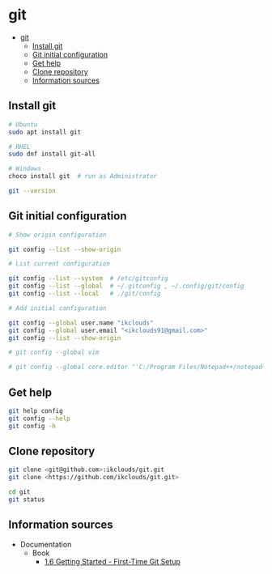 # git

- [git](#git)
  - [Install git](#install-git)
  - [Git initial configuration](#git-initial-configuration)
  - [Get help](#get-help)
  - [Clone repository](#clone-repository)
  - [Information sources](#information-sources)

## Install git

```bash
# Ubuntu
sudo apt install git

# RHEL
sudo dnf install git-all

# Windows
choco install git  # run as Administrator

git --version
```

## Git initial configuration

```bash
# Show origin configuration

git config --list --show-origin

# List current configuration

git config --list --system  # /etc/gitconfig
git config --list --global  # ~/.gitconfig , ~/.config/git/config
git config --list --local   # ./git/config

# Add initial configuration

git config --global user.name "ikclouds"
git config --global user.email "<ikclouds91@gmail.com>"
git config --list --show-origin

# git config --global vim

# git config --global core.editor "'C:/Program Files/Notepad++/notepad++.exe' -multiInst -notabbar -nosession -noPlugin"
```

## Get help

```bash
git help config
git config --help
git config -h
```

## Clone repository

```bash
git clone <git@github.com>:ikclouds/git.git
git clone <https://github.com/ikclouds/git.git>

cd git
git status
```

## Information sources

- Documentation
  - Book
    - [1.6 Getting Started - First-Time Git Setup](https://git-scm.com/book/ms/v2/Getting-Started-First-Time-Git-Setup)
